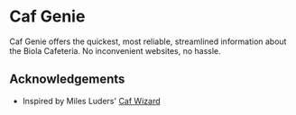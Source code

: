 
# Caf Genie

Caf Genie offers the quickest, most reliable, streamlined information about the Biola Cafeteria. No inconvenient websites, no hassle.

## Acknowledgements

 - Inspired by Miles Luders' [Caf Wizard](https://github.com/mluders/Caf-Wizard-iOS)

